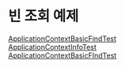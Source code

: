 빈 조회 예제
==========
[ApplicationContextBasicFindTest](src/test/java/hello/core2/beanfind/ApplicationContextBasicFIndTest.java)  
[ApplicationContextInfoTest](src/test/java/hello/core2/beanfind/ApplicationContextInfoTest.java)  
[ApplicationContextBasicFIndTest](/Core1-SPRING/src/test/java/hello/core2/beanfind/ApplicationContextSameBeanFindTest.java)
